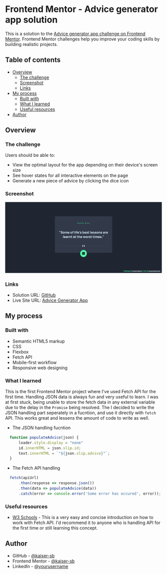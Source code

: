 # Frontend Mentor - Advice generator app solution

This is a solution to the [Advice generator app challenge on Frontend Mentor](https://www.frontendmentor.io/challenges/advice-generator-app-QdUG-13db). Frontend Mentor challenges help you improve your coding skills by building realistic projects.

## Table of contents

- [Overview](#overview)
  - [The challenge](#the-challenge)
  - [Screenshot](#screenshot)
  - [Links](#links)
- [My process](#my-process)
  - [Built with](#built-with)
  - [What I learned](#what-i-learned)
  - [Useful resources](#useful-resources)
- [Author](#author)

## Overview

### The challenge

Users should be able to:

- View the optimal layout for the app depending on their device's screen size
- See hover states for all interactive elements on the page
- Generate a new piece of advice by clicking the dice icon

### Screenshot

![](./images/screenshot_advice_api.png)

### Links

- Solution URL: [GitHub](https://github.com/kaiser-sb/advice-generator-app.git)
- Live Site URL: [Advice Generator App](https://advice-api-frontend.netlify.app/)

## My process

### Built with

- Semantic HTML5 markup
- CSS
- Flexbox
- Fetch API
- Mobile-first workflow
- Responsive web designing

### What I learned

This is the first Frontend Mentor project where I've used Fetch API for the first time. Handling JSON data is always fun and very useful to learn. I was at first stuck, being unable to store the fetch data in any external variable due to the delay in the `Promise` being resolved. The I decided to write the JSON handling part seperately in a fucntion, and use it directly with `fetch` API. This works great and lessens the amount of code to write as well.

- The JSON handling fucntion

```js
  function populateAdvice(json) {
      loader.style.display = "none"
      id.innerHTML = json.slip.id;
      text.innerHTML = `"${json.slip.advice}"`;
  }
```

- The Fetch API handling

```js
  fetch(apiUrl)
      .then(response => response.json())
      .then(data => populateAdvice(data))
      .catch(error => console.error('Some error has occured', error));
```

### Useful resources

- [W3 Schools](https://www.w3schools.com/jsref/api_fetch.asp) - This is a very easy and concise introduction on how to work with Fetch API. I'd recommend it to anyone who is handling API for the first time or still learning this concept.

## Author

- GitHub - [@kaiser-sb](https://github.com/kaiser-sb)
- Frontend Mentor - [@kaiser-sb](https://www.frontendmentor.io/profile/kaiser-sb)
- LinkedIn - [@yourusername](https://www.linkedin.com/in/kaiser-sb/)
